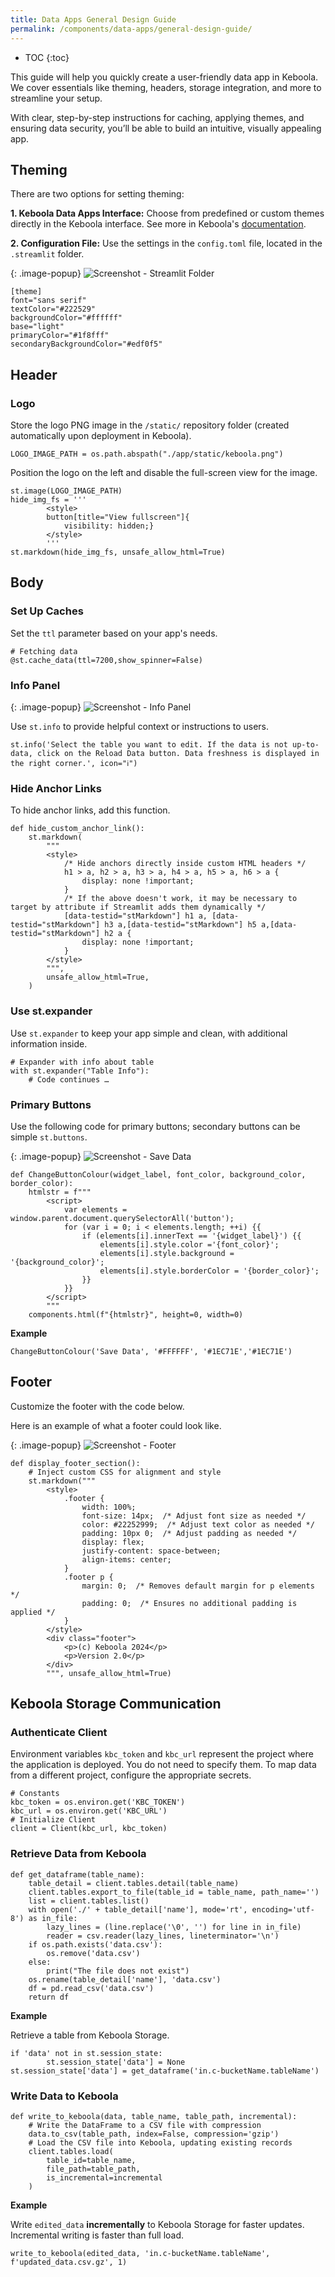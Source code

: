 ```yaml
---
title: Data Apps General Design Guide
permalink: /components/data-apps/general-design-guide/
---
```


* TOC
{:toc}

This guide will help you quickly create a user-friendly data app in Keboola. We cover essentials like theming, headers, storage integration, 
and more to streamline your setup.

With clear, step-by-step instructions for caching, applying themes, and ensuring data security, you’ll be able to build an intuitive,
visually appealing app. 

## Theming
There are two options for setting theming:

**1. Keboola Data Apps Interface:** Choose from predefined or custom themes directly in the Keboola interface. See more in Keboola's [documentation](https://help.keboola.com/).

**2. Configuration File:** Use the settings in the `config.toml` file, located in the `.streamlit` folder.

{: .image-popup}
![Screenshot - Streamlit Folder](/components/data-apps/general-design-guide/pic1.png)

```
[theme]
font="sans serif"
textColor="#222529"
backgroundColor="#ffffff"
base="light"
primaryColor="#1f8fff"
secondaryBackgroundColor="#edf0f5"
```

## Header

### Logo

Store the logo PNG image in the `/static/` repository folder (created automatically upon deployment in Keboola).

```
LOGO_IMAGE_PATH = os.path.abspath("./app/static/keboola.png")
```

Position the logo on the left and disable the full-screen view for the image.

```
st.image(LOGO_IMAGE_PATH)
hide_img_fs = '''
        <style>
        button[title="View fullscreen"]{
            visibility: hidden;}
        </style>
        '''
st.markdown(hide_img_fs, unsafe_allow_html=True)
```

## Body

### Set Up Caches

Set the `ttl` parameter based on your app's needs.

```
# Fetching data 
@st.cache_data(ttl=7200,show_spinner=False)
```

### Info Panel

{: .image-popup}
![Screenshot - Info Panel](/components/data-apps/general-design-guide/pic2.png)

Use `st.info` to provide helpful context or instructions to users.

```
st.info('Select the table you want to edit. If the data is not up-to-data, click on the Reload Data button. Data freshness is displayed in the right corner.', icon="ℹ️")
```

### Hide Anchor Links

To hide anchor links, add this function.

```
def hide_custom_anchor_link():
    st.markdown(
        """
        <style>
            /* Hide anchors directly inside custom HTML headers */
            h1 > a, h2 > a, h3 > a, h4 > a, h5 > a, h6 > a {
                display: none !important;
            }
            /* If the above doesn't work, it may be necessary to target by attribute if Streamlit adds them dynamically */
            [data-testid="stMarkdown"] h1 a, [data-testid="stMarkdown"] h3 a,[data-testid="stMarkdown"] h5 a,[data-testid="stMarkdown"] h2 a {
                display: none !important;
            }
        </style>
        """,
        unsafe_allow_html=True,
    )
```

### Use st.expander
Use `st.expander` to keep your app simple and clean, with additional information inside.

```
# Expander with info about table
with st.expander("Table Info"):
    # Code continues …
```

### Primary Buttons
Use the following code for primary buttons; secondary buttons can be simple `st.buttons`.

{: .image-popup}
![Screenshot - Save Data](/components/data-apps/general-design-guide/pic3.png)

```
def ChangeButtonColour(widget_label, font_color, background_color, border_color):
    htmlstr = f"""
        <script>
            var elements = window.parent.document.querySelectorAll('button');
            for (var i = 0; i < elements.length; ++i) {{ 
                if (elements[i].innerText == '{widget_label}') {{ 
                    elements[i].style.color ='{font_color}';
                    elements[i].style.background = '{background_color}';
                    elements[i].style.borderColor = '{border_color}';
                }}
            }}
        </script>
        """
    components.html(f"{htmlstr}", height=0, width=0)
```

**Example**
```
ChangeButtonColour('Save Data', '#FFFFFF', '#1EC71E','#1EC71E')
```

## Footer
Customize the footer with the code below.

Here is an example of what a footer could look like.

{: .image-popup}
![Screenshot - Footer](/components/data-apps/general-design-guide/pic4.png)

```
def display_footer_section():
    # Inject custom CSS for alignment and style
    st.markdown("""
        <style>
            .footer {
                width: 100%;
                font-size: 14px;  /* Adjust font size as needed */
                color: #22252999;  /* Adjust text color as needed */
                padding: 10px 0;  /* Adjust padding as needed */
                display: flex;
                justify-content: space-between;
                align-items: center;
            }
            .footer p {
                margin: 0;  /* Removes default margin for p elements */
                padding: 0;  /* Ensures no additional padding is applied */
            }
        </style>
        <div class="footer">
            <p>(c) Keboola 2024</p>
            <p>Version 2.0</p>
        </div>
        """, unsafe_allow_html=True)
```

## Keboola Storage Communication

### Authenticate Client

Environment variables `kbc_token` and `kbc_url` represent the project where the application is deployed. You do not need to specify them.
To map data from a different project, configure the appropriate secrets.

```
# Constants
kbc_token = os.environ.get('KBC_TOKEN')
kbc_url = os.environ.get('KBC_URL')
# Initialize Client
client = Client(kbc_url, kbc_token)
```

### Retrieve Data from Keboola
```
def get_dataframe(table_name):
    table_detail = client.tables.detail(table_name)
    client.tables.export_to_file(table_id = table_name, path_name='')
    list = client.tables.list()
    with open('./' + table_detail['name'], mode='rt', encoding='utf-8') as in_file:
        lazy_lines = (line.replace('\0', '') for line in in_file)
        reader = csv.reader(lazy_lines, lineterminator='\n')
    if os.path.exists('data.csv'):
        os.remove('data.csv')
    else:
        print("The file does not exist")
    os.rename(table_detail['name'], 'data.csv')
    df = pd.read_csv('data.csv')
    return df
```

**Example**

Retrieve a table from Keboola Storage.

```
if 'data' not in st.session_state:
        st.session_state['data'] = None
st.session_state['data'] = get_dataframe('in.c-bucketName.tableName')
```

### Write Data to Keboola
```
def write_to_keboola(data, table_name, table_path, incremental):
    # Write the DataFrame to a CSV file with compression
    data.to_csv(table_path, index=False, compression='gzip')
    # Load the CSV file into Keboola, updating existing records
    client.tables.load(
        table_id=table_name,
        file_path=table_path,
        is_incremental=incremental
    )
```

**Example**

Write `edited_data` **incrementally** to Keboola Storage for faster updates. Incremental writing is faster than full load.

```
write_to_keboola(edited_data, 'in.c-bucketName.tableName', f'updated_data.csv.gz', 1)
```

